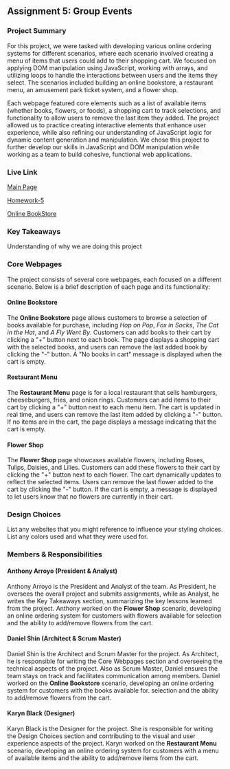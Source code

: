 ## Assignment 5: Group Events

### Project Summary

For this project, we were tasked with developing various online ordering systems for different scenarios, where each scenario involved creating a menu of items that users could add to their shopping cart. We focused on applying DOM manipulation using JavaScript, working with arrays, and utilizing loops to handle the interactions between users and the items they select. The scenarios included building an online bookstore, a restaurant menu, an amusement park ticket system, and a flower shop.

Each webpage featured core elements such as a list of available items (whether books, flowers, or foods), a shopping cart to track selections, and functionality to allow users to remove the last item they added. The project allowed us to practice creating interactive elements that enhance user experience, while also refining our understanding of JavaScript logic for dynamic content generation and manipulation. We chose this project to further develop our skills in JavaScript and DOM manipulation while working as a team to build cohesive, functional web applications.

### Live Link

[Main Page](https://wowowo1791.github.io/group/) 

[Homework-5](https://wowowo1791.github.io/group/homework-5) 

[Online BookStore](https://wowowo1791.github.io/group/homework-5/onlinebookstore.html)

### Key Takeaways

Understanding of why we are doing this project

### Core Webpages

The project consists of several core webpages, each focused on a different scenario. Below is a brief description of each page and its functionality:

#### Online Bookstore
The **Online Bookstore** page allows customers to browse a selection of books available for purchase, including *Hop on Pop*, *Fox in Socks*, *The Cat in the Hat*, and *A Fly Went By*. Customers can add books to their cart by clicking a "+" button next to each book. The page displays a shopping cart with the selected books, and users can remove the last added book by clicking the "-" button. A "No books in cart" message is displayed when the cart is empty.

#### Restaurant Menu
The **Restaurant Menu** page is for a local restaurant that sells hamburgers, cheeseburgers, fries, and onion rings. Customers can add items to their cart by clicking a "+" button next to each menu item. The cart is updated in real time, and users can remove the last item added by clicking a "-" button. If no items are in the cart, the page displays a message indicating that the cart is empty.

#### Flower Shop
The **Flower Shop** page showcases available flowers, including Roses, Tulips, Daisies, and Lilies. Customers can add these flowers to their cart by clicking the "+" button next to each flower. The cart dynamically updates to reflect the selected items. Users can remove the last flower added to the cart by clicking the "-" button. If the cart is empty, a message is displayed to let users know that no flowers are currently in their cart.

### Design Choices 

List any websites that you might reference to influence your styling choices. List any colors used and what they were used for.

### Members & Responsibilities

#### Anthony Arroyo (President & Analyst)
Anthony Arroyo is the President and Analyst of the team. As President, he oversees the overall project and submits assignments, while as Analyst, he writes the Key Takeaways section, summarizing the key lessons learned from the project. Anthony worked on the **Flower Shop** scenario, developing an online ordering system for customers with flowers available for selection and the ability to add/remove flowers from the cart.

#### Daniel Shin (Architect & Scrum Master)
Daniel Shin is the Architect and Scrum Master for the project. As Architect, he is responsible for writing the Core Webpages section and overseeing the technical aspects of the project. Also as Scrum Master, Daniel ensures the team stays on track and facilitates communication among members. Daniel worked on the **Online Bookstore** scenario, developing an online ordering system for customers with the books available for. selection and the ability to add/remove flowers from the cart.

#### Karyn Black (Designer)
Karyn Black is the Designer for the project. She is responsible for writing the Design Choices section and contributing to the visual and user experience aspects of the project. Karyn worked on the **Restaurant Menu** scenario, developing an online ordering system for customers with a menu of available items and the ability to add/remove items from the cart.
